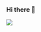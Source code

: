 ### Hi there 👋

<a href="https://github.com/mimani68/mimani68/blob/master/README.md">
  <img align="left" src="https://github-readme-stats.vercel.app/api?username=mimani68&show_icons=true&count_private=true" />
</a>
